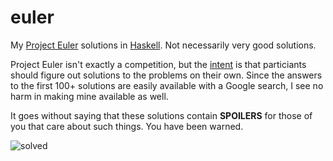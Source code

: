 euler
========

My [Project Euler][pe] solutions in [Haskell][hs]. Not necessarily very
good solutions.

Project Euler isn't exactly a competition, but the [intent][about] is
that particiants should figure out solutions to the problems on their own.
Since the answers to the first 100+ solutions are easily available with a
Google search, I see no harm in making mine available as well.

It goes without saying that these solutions contain **SPOILERS** for 
those of you that care about such things. You have been warned.

![solved][badge]

[pe]: http://projecteuler.net
[about]: http://projecteuler.net/about 
[hs]: http://www.haskell.org/haskellwiki/Haskell 
[badge]: http://projecteuler.net/profile/abroz.png "abroz"
